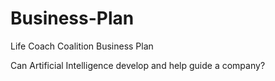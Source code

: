 # Business-Plan
Life Coach Coalition Business Plan

Can Artificial Intelligence develop and help guide a company?

